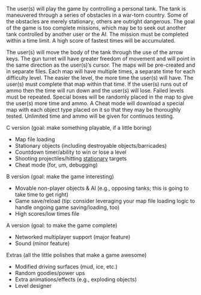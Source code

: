 The user(s) will play the game by controlling a personal tank. The tank is maneuvered through a series of obstacles in a war-torn country.  Some of the obstacles are merely stationary, others are outright dangerous.  The goal of the game is too complete missions, which may be to seek out another tank controlled by another user or the AI.  The mission must be completed within a time limit.  A high score of fastest times will be accumulated.

The user(s) will move the body of the tank through the use of the arrow keys.  The gun turret will have greater freedom of movement and will point in the same direction as the user(s)’s cursor.  The maps will be pre-created and in separate files.  Each map will have multiple times, a separate time for each difficulty level.  The easier the level, the more time the user(s) will have. The user(s) must complete that map within that time.  If the user(s) runs out of ammo then the time will run down and the user(s) will lose.  Failed levels must be repeated.  Special boxes will be randomly placed in the map to give the user(s) more time and ammo.  A Cheat mode will download a special map with each object type placed on it so that they may be thoroughly tested. Unlimited time and ammo will be given for continuos testing.

C version (goal: make something playable, if a little boring)
  * Map file loading
  * Stationary objects (including destroyable objects/barricades)
  * Countdown timer/ability to win or lose a level
  * Shooting projectiles/hitting [stationary](stationary.md) targets
  * Cheat mode (for, um, debugging)

B version (goal: make the game interesting)
  * Movable non-player objects & AI (e.g., opposing tanks; this is going to take time to get right)
  * Game save/reload (tip: consider leveraging your map file loading logic to handle ongoing game saving/loading, too)
  * High scores/low times file

A version (goal: to make the game complete)
  * Networked multiplayer support (major feature)
  * Sound (minor feature)

Extras (all the little polishes that make a game awesome)
  * Modified driving surfaces (mud, ice, etc.)
  * Random goodies/power ups
  * Extra animations/effects (e.g., exploding objects)
  * Level designer